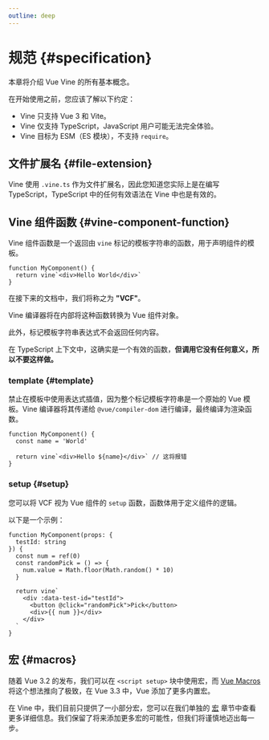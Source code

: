 ```yaml
---
outline: deep
---
```


# 规范 {#specification}

本章将介绍 Vue Vine 的所有基本概念。

在开始使用之前，您应该了解以下约定：

- Vine 只支持 Vue 3 和 Vite。
- Vine 仅支持 TypeScript，JavaScript 用户可能无法完全体验。
- Vine 目标为 ESM（ES 模块），不支持 `require`。

## 文件扩展名 {#file-extension}

Vine 使用 `.vine.ts` 作为文件扩展名，因此您知道您实际上是在编写 TypeScript，TypeScript 中的任何有效语法在 Vine 中也是有效的。

## Vine 组件函数 {#vine-component-function}

Vine 组件函数是一个返回由 `vine` 标记的模板字符串的函数，用于声明组件的模板。

```vue-vine
function MyComponent() {
  return vine`<div>Hello World</div>`
}
```

在接下来的文档中，我们将称之为 **"VCF"**。

Vine 编译器将在内部将这种函数转换为 Vue 组件对象。

此外，标记模板字符串表达式不会返回任何内容。

在 TypeScript 上下文中，这确实是一个有效的函数，**但调用它没有任何意义，所以不要这样做。**

### template {#template}

禁止在模板中使用表达式插值，因为整个标记模板字符串是一个原始的 Vue 模板。Vine 编译器将其传递给 `@vue/compiler-dom` 进行编译，最终编译为渲染函数。

```vue-vine
function MyComponent() {
  const name = 'World'

  return vine`<div>Hello ${name}</div>` // 这将报错
}
```

### setup {#setup}

您可以将 VCF 视为 Vue 组件的 `setup` 函数，函数体用于定义组件的逻辑。

以下是一个示例：

```vue-vine
function MyComponent(props: {
  testId: string
}) {
  const num = ref(0)
  const randomPick = () => {
    num.value = Math.floor(Math.random() * 10)
  }

  return vine`
    <div :data-test-id="testId">
      <button @click="randomPick">Pick</button>
      <div>{{ num }}</div>
    </div>
  `
}
```

## 宏 {#macros}

随着 Vue 3.2 的发布，我们可以在 `<script setup>` 块中使用宏，而 [Vue Macros](https://vue-macros.sxzz.moe/) 将这个想法推向了极致，在 Vue 3.3 中，Vue 添加了更多内置宏。

在 Vine 中，我们目前只提供了一小部分宏，您可以在我们单独的 [宏](./macros.html) 章节中查看更多详细信息。我们保留了将来添加更多宏的可能性，但我们将谨慎地迈出每一步。
